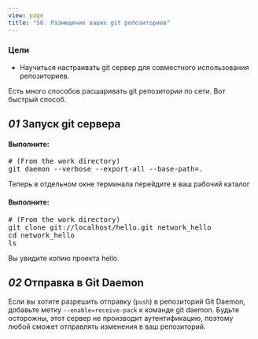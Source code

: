 ```yaml
---
view: page
title: "50. Размещение ваших git репозиториев"
---
```


<h3>Цели</h3>

<ul><li>Научиться настраивать git сервер для совместного использования репозиториев.</li></ul>

Есть много способов расшаривать git репозитории по сети. Вот быстрый способ.</p>

<h2><em>01</em> Запуск git сервера</h2>

<h4 class="h4-pre">Выполните:</h4>

<pre class="instructions"># (From the work directory)
git daemon --verbose --export-all --base-path=.</pre>

<p>Теперь в отдельном окне терминала перейдите в ваш рабочий каталог</p>

<h4 class="h4-pre">Выполните:</h4>

<pre class="instructions"># (From the work directory)
git clone git://localhost/hello.git network_hello
cd network_hello
ls</pre>

<p>Вы увидите копию проекта hello.</p>

<h2><em>02</em> Отправка в Git Daemon</h2>

<p>Если вы хотите разрешить отправку (<code>push</code>) в репозиторий Git Daemon, добавьте метку <code>--enable=receive-pack</code>  к команде git daemon. Будьте осторожны, этот сервер не производит аутентификацию, поэтому любой сможет отправлять изменения в ваш репозиторий.</p>
